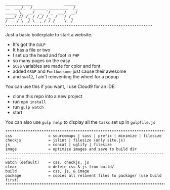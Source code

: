 ```
____________              _____ 
__  ___/_  /______ _________  /_
_____ \_  __/  __ `/_  ___/  __/
____/ // /_ / /_/ /_  /   / /_  
/____/ \__/ \__,_/ /_/    \__/  
----------------------------------------------------------------- 
```                                


Just a basic boilerplate to start a website.

- It's got the `GULP`
- It has a file or two
- I set up the head and foot in `PHP`
- so many pages on the easy
- `SCSS` variables are made for color and font
- added `GSAP` and `FontAwesome` just cause their awesome
- and `swal2`, I ain't reinventing the wheel for a popup

You can use this if you want, I use Cloud9 for an IDE:

- clone this repo into a new project
- run `npm install`
- run `gulp watch`
- start

You can also use `gulp help` to display all the `tasks` set up in `gulpfile.js`

```
*****************************************************************************
css                = sourcemaps | sass | prefix | minimize | filesize
checkjs            = jslint | filesize (only site.js)
js                 = concat | uglify | filesize
image              = optimize images and save to build dir
-----------------------------------------------------------------------------
watch (default)    = css, checkjs, js
clear              = delete css & js from build/
build              = css, js, & image
package            = copies all relavent files to package/ (use build first)
*****************************************************************************
```


